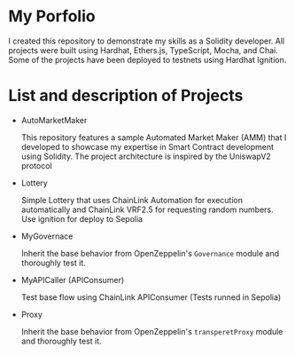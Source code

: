 # My Porfolio

I created this repository to demonstrate my skills as a Solidity developer. All projects were built using Hardhat, Ethers.js, TypeScript, Mocha, and Chai. Some of the projects have been deployed to testnets using Hardhat Ignition.

# List and description of Projects

- AutoMarketMaker

  This repository features a sample Automated Market Maker (AMM) that I developed to showcase my expertise in Smart Contract development using Solidity. The project architecture is inspired by the UniswapV2 protocol

- Lottery

  Simple Lottery that uses ChainLink Automation for execution automatically and ChainLink VRF2.5 for requesting random numbers. Use ignition for deploy to Sepolia

- MyGovernace

  Inherit the base behavior from OpenZeppelin's `Governance` module and thoroughly test it.

- MyAPICaller (APIConsumer)

  Test base flow using ChainLink APIConsumer (Tests runned in Sepolia)

- Proxy

  Inherit the base behavior from OpenZeppelin's `transperetProxy` module and thoroughly test it.
